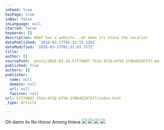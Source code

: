 ```yaml
---
inFeed: true
hasPage: true
inNav: false
inLanguage: null
starred: false
keywords: []
description: NHAT has a website...oh damn its Steve the vocalist
datePublished: '2016-03-17T01:31:33.126Z'
dateModified: '2016-03-17T01:31:03.757Z'
title: ''
author: []
sourcePath: _posts/2016-03-16-57f7d607-752e-4f1b-bf99-1f0b462975f7.md
published: true
authors: []
publisher:
  name: null
  domain: null
  url: null
  favicon: null
url: 57f7d607-752e-4f1b-bf99-1f0b462975f7/index.html
_type: Article

---
```

Oh damn its No Honor Among thieve
![](https://the-grid-user-content.s3-us-west-2.amazonaws.com/203b98cf-7dc8-4a19-a325-35e47980da3c.jpg)
![](https://the-grid-user-content.s3-us-west-2.amazonaws.com/af5cb25e-ceb6-4a19-a247-e578f08d0c8f.png)
![](https://the-grid-user-content.s3-us-west-2.amazonaws.com/3f6d5311-7c41-4b28-9f5d-a8aa1b2d25aa.jpg)
![](https://the-grid-user-content.s3-us-west-2.amazonaws.com/01816e41-a352-4087-914c-985f9735bb6b.jpg)